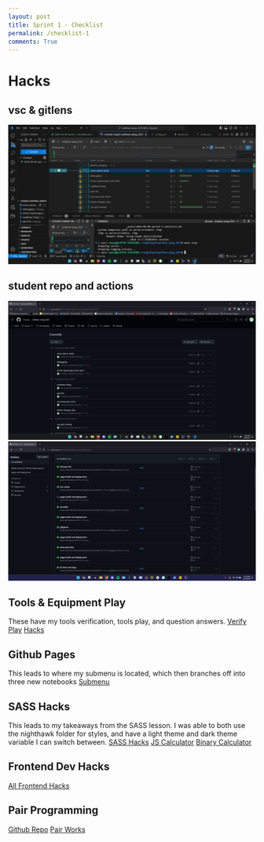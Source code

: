 ```yaml
---
layout: post
title: Sprint 1 - Checklist
permalink: /checklist-1
comments: True
---
```


# Hacks

## vsc & gitlens

<img src = "images/vsc.png">

## student repo and actions

<img src = "images/repo.png">
<img src = "images/actions.png">

## Tools & Equipment Play

These have my tools verification, tools play, and question answers.
<a href = "{{site.baseurl}}/devops/tools/verify">Verify</a>
<a href = "{{site.baseurl}}/devops/github/pages/play">Play</a>
<a href = "{{site.baseurl}}/devops/hacks">Hacks</a>

## Github Pages

This leads to where my submenu is located, which then branches off into three new notebooks
<a href = "{{site.baseurl}}/">Submenu</a>

## SASS Hacks

This leads to my takeaways from the SASS lesson. I was able to both use the nighthawk folder for styles, and have a light theme and dark theme variable I can switch between.
<a href = "{{site.baseurl}}/2024/09/08/sass-hacks_IPYNB_2_.html">SASS Hacks</a>
<a href = "{{site.baseurl}}/javascript/project/calculator">JS Calculator</a>
<a href = "{{site.baseurl}}/javascript/project/binary-calculator">Binary Calculator</a>
## Frontend Dev Hacks

<a href = "{{site.baseurl}}/2024/09/08/frontend-dev_IPYNB_2_.html">All Frontend Hacks</a>

## Pair Programming

<a href = "https://github.com/7mwang/bubble-popper">Github Repo</a>
<a href = "https://7mwang.github.io/Bubble-Popper/">Pair Works</a>